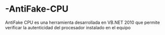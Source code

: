# -AntiFake-CPU
AntiFake CPU es una herramienta desarrollada en VB.NET 2010 que permite verificar la autenticidad del procesador instalado en el equipo
